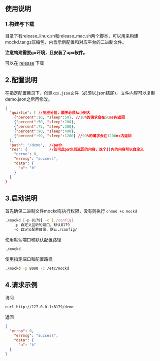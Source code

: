 ## 使用说明

### 1.构建与下载
目录下有release_linux.sh和release_mac.sh两个脚本，可以用来构建mockd.tar.gz压缩包，内含示例配置和对应平台的二进制文件。

**注意构建需要go环境，且安装了upx软件。**

可以在 [release](https://github.com/hankmew/tools/releases) 下载

## 2.配置说明
在指定配置目录下，创建`xxx.json`文件（必须以.json结尾）。文件内容可以复制demo.json之后再修改。

```json
{
  "quartie": [ //响应分位，顺序必须从小到大
    {"percent":10, "sleep":50}, //10%的请求会在50ms内返回
    {"percent":50, "sleep":200}, 
    {"percent":75, "sleep":300},
    {"percent":90, "sleep":400},
    {"percent":99, "sleep":1200} //99%的请求会在1200ms内返回
  ],
  "path": "/demo",  //path
  "res": {          //访问此path后返回的内容，这个{}内的内容可以自定义
    "errno": 0,
    "errmsg": "success",
    "data": {
      "a": "b"
    }
  }
}
```


## 3.启动说明
首先确保二进制文件mockd有执行权限，没有则执行 `chmod +x mockd`

```sh
./mockd [-p 8179] -c [./config]
    -p 自定义监听的端口，默认8179
    -c 自定义配置目录，默认./config/
```

使用默认端口和默认配置路径
```sh
./mockd
```

使用指定端口和配置路径
```sh
./mockd -p 8080 -c /etc/mockd
```

## 4.请求示例
访问
```sh
curl http://127.0.0.1:8179/demo
```

返回
```json
{
  "errno": 0,
    "errmsg": "success",
    "data": {
      "a": "b"
  }
}
```